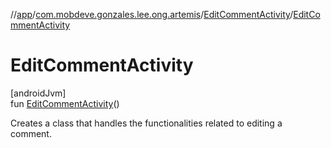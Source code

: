 //[app](../../../index.md)/[com.mobdeve.gonzales.lee.ong.artemis](../index.md)/[EditCommentActivity](index.md)/[EditCommentActivity](-edit-comment-activity.md)

# EditCommentActivity

[androidJvm]\
fun [EditCommentActivity](-edit-comment-activity.md)()

Creates a class that handles the functionalities related to editing a comment.
